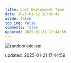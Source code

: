 ```yaml
---
title: Last Deployment Time
date: 2025-01-12 20:45:42
aside: false
top_img: false
comments: false
updated: 2025-01-21 17:44:59
---
```


![random-pic-api](https://cover.dong4j.ink:1024)

updated: 2025-01-21 17:44:59